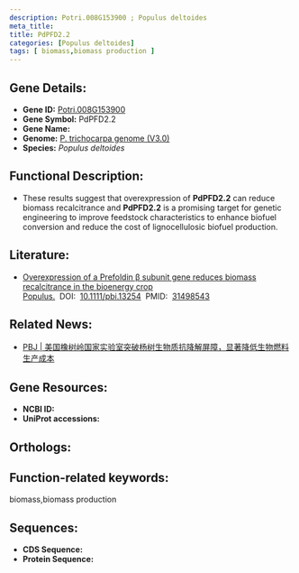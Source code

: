 ```yaml
---
description: Potri.008G153900 ; Populus deltoides
meta_title:
title: PdPFD2.2
categories: [Populus deltoides]
tags: [ biomass,biomass production ]
---
```


## Gene Details:
- **Gene ID:**	[Potri.008G153900]()
- **Gene Symbol:** PdPFD2.2
- **Gene Name:** 
- **Genome:** [P. trichocarpa genome (V3.0)]()
- **Species:** *Populus deltoides*

## Functional Description:
   - These results suggest that overexpression of **PdPFD2.2** can reduce biomass recalcitrance and **PdPFD2.2** is a promising target for genetic engineering to improve feedstock characteristics to enhance biofuel conversion and reduce the cost of lignocellulosic biofuel production.

## Literature:
   - [Overexpression of a Prefoldin β subunit gene reduces biomass recalcitrance in the bioenergy crop Populus.]( https://onlinelibrary.wiley.com/doi/10.1111/pbi.13254)&nbsp;&nbsp;DOI:&nbsp;&nbsp;[10.1111/pbi.13254](https://onlinelibrary.wiley.com/doi/10.1111/pbi.13254)&nbsp;&nbsp;PMID:&nbsp;&nbsp;[31498543](https://pubmed.ncbi.nlm.nih.gov/31498543/)

## Related News:
   - [PBJ | 美国橡树岭国家实验室突破杨树生物质抗降解屏障，显著降低生物燃料生产成本](https://mp.weixin.qq.com/s?__biz=Mzg3MDEwNDEyMg==&mid=2247485713&idx=1&sn=238ad82841d5d25e9c020ea0afb199fa&chksm=ce93a444f9e42d52c927f91cd7307f27d59f8755fb389999194a514633d16a42d83aae7e203d&scene=27#wechat_redirect)

## Gene Resources:
- **NCBI ID:** [](https://www.ncbi.nlm.nih.gov/gene/?term=)
- **UniProt accessions:** [](https://www.uniprot.org/uniprotkb//entry)

## Orthologs:


## Function-related keywords:
biomass,biomass production

## Sequences:
- **CDS Sequence:**
- **Protein Sequence:**
